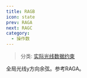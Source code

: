 ```yaml
---
title: RAGB
icon: state
prev: RAGA
next: RAGC
category:
  - 操作数
---
```


> 分类: [实际光线数据约束](/hb/operands/131/882/  "Zemax 操作数 实际光线数据约束")

全局光线y方向余弦。参考RAGA。